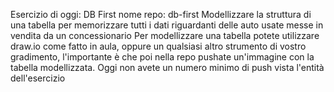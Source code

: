 Esercizio di oggi: DB First
nome repo: db-first
Modellizzare la struttura di una tabella per memorizzare tutti i dati riguardanti delle auto usate messe in vendita da un concessionario
Per modellizzare una tabella potete utilizzare draw.io come fatto in aula, oppure un qualsiasi altro strumento di vostro gradimento, l'importante è che poi nella repo pushate un'immagine con la tabella modellizzata.
Oggi non avete un numero minimo di push vista l'entità dell'esercizio